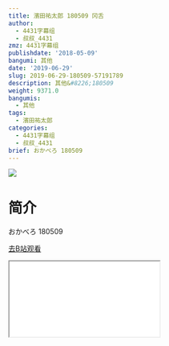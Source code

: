 ```yaml
---
title: 濱田祐太郎 180509 冈舌
author:
  - 4431字幕组
  - 叔叔_4431
zmz: 4431字幕组
publishdate: '2018-05-09'
bangumi: 其他
date: '2019-06-29'
slug: 2019-06-29-180509-57191789
description: 其他&#8226;180509
weight: 9371.0
bangumis:
  - 其他
tags:
  - 濱田祐太郎
categories:
  - 4431字幕组
  - 叔叔_4431
brief: おかべろ 180509
---
```

![](https://raw.githubusercontent.com/tcgriffith/owaraisite/master/static/tmpimg/6fa5549101c26668b16d9162bc2502dc1808e40c.jpg.480.jpg)
# 简介  
おかべろ
180509  

[去B站观看](https://www.bilibili.com/video/av57191789/)
<div class ="resp-container"><iframe class="testiframe" src="//player.bilibili.com/player.html?aid=57191789"", scrolling="no", allowfullscreen="true" > </iframe></div> 
